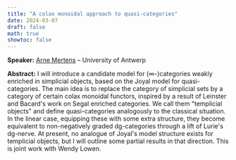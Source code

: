 ```yaml
---
title: "A colax monoidal approach to quasi-categories"
date: 2024-03-07
draft: false
math: true
showtoc: false
---
```


**Speaker:** [Arne Mertens](https://arnemertens.com/) – University of Antwerp

**Abstract:** I will introduce a candidate model for ($\infty$-)categories weakly enriched in simplicial objects, based on the Joyal model for quasi-categories. The main idea is to replace the category of simplicial sets by a category of certain colax monoidal functors, inspired by a result of Leinster and Bacard's work on Segal enriched categories. We call them "templicial objects" and define quasi-categories analogously to the classical situation. In the linear case, equipping these with some extra structure, they become equivalent to non-negatively graded dg-categories through a lift of Lurie's dg-nerve. At present, no analogue of Joyal's model structure exists for templicial objects, but I will outline some partial results in that direction. This is joint work with Wendy Lowen.
